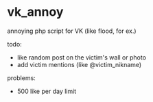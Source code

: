 # vk_annoy
annoying php script for VK (like flood, for ex.)

todo:
- like random post on the victim's wall or photo
- add victim mentions (like @victim_nikname)

problems:
- 500 like per day limit
